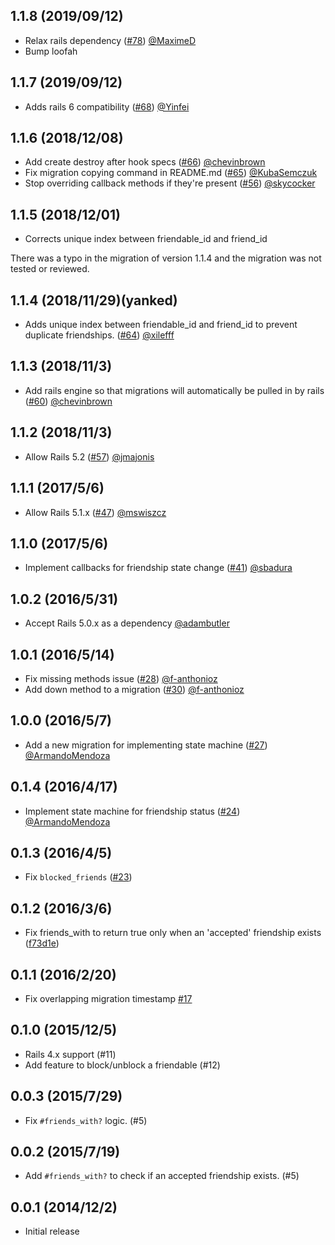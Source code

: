 ## 1.1.8 (2019/09/12)
* Relax rails dependency ([#78](https://github.com/sungwoncho/has_friendship/pull/78)) [@MaximeD](https://github.com/MaximeD)
* Bump loofah

## 1.1.7 (2019/09/12)
* Adds rails 6 compatibility ([#68](https://github.com/sungwoncho/has_friendship/pull/68)) [@Yinfei](https://github.com/Yinfei)

## 1.1.6 (2018/12/08)
* Add create destroy after hook specs ([#66](https://github.com/sungwoncho/has_friendship/pull/66)) [@chevinbrown](https://github.com/chevinbrown)
* Fix migration copying command in README.md ([#65](https://github.com/sungwoncho/has_friendship/pull/65)) [@KubaSemczuk](https://github.com/KubaSemczuk)
* Stop overriding callback methods if they're present ([#56](https://github.com/sungwoncho/has_friendship/pull/56)) [@skycocker](https://github.com/skycocker)

## 1.1.5 (2018/12/01)
* Corrects unique index between friendable_id and friend_id

There was a typo in the migration of version 1.1.4 and the migration was not tested or reviewed.

## 1.1.4 (2018/11/29)(yanked)

* Adds unique index between friendable_id and friend_id to prevent duplicate friendships. ([#64](https://github.com/sungwoncho/has_friendship/pull/64)) [@xilefff](https://github.com/xilefff)

## 1.1.3 (2018/11/3)

* Add rails engine so that migrations will automatically be pulled in by rails ([#60](https://github.com/sungwoncho/has_friendship/pull/60)) [@chevinbrown](https://github.com/chevinbrown)

## 1.1.2 (2018/11/3)

* Allow Rails 5.2 ([#57](https://github.com/sungwoncho/has_friendship/pull/57)) [@jmajonis](https://github.com/jmajonis)

## 1.1.1 (2017/5/6)

* Allow Rails 5.1.x ([#47](https://github.com/sungwoncho/has_friendship/pull/47)) [@mswiszcz](https://github.com/mswiszcz)

## 1.1.0 (2017/5/6)

* Implement callbacks for friendship state change ([#41](https://github.com/sungwoncho/has_friendship/pull/41)) [@sbadura](https://github.com/sbadura)

## 1.0.2 (2016/5/31)

* Accept Rails 5.0.x as a dependency [@adambutler](https://github.com/adambutler)

## 1.0.1 (2016/5/14)

* Fix missing methods issue ([#28](https://github.com/sungwoncho/has_friendship/pull/28)) [@f-anthonioz](https://github.com/f-anthonioz)
* Add down method to a migration ([#30](https://github.com/sungwoncho/has_friendship/pull/30)) [@f-anthonioz](https://github.com/f-anthonioz)

## 1.0.0 (2016/5/7)

* Add a new migration for implementing state machine ([#27](https://github.com/sungwoncho/has_friendship/pull/27)) [@ArmandoMendoza](https://github.com/ArmandoMendoza)

## 0.1.4 (2016/4/17)

* Implement state machine for friendship status ([#24](https://github.com/sungwoncho/has_friendship/pull/24)) [@ArmandoMendoza](https://github.com/ArmandoMendoza)

## 0.1.3 (2016/4/5)

* Fix `blocked_friends` ([#23](https://github.com/sungwoncho/has_friendship/pull/23))

## 0.1.2 (2016/3/6)

* Fix friends_with to return true only when an 'accepted' friendship exists ([f73d1e](https://github.com/sungwoncho/has_friendship/commit/f73d1ef2149c06135f99e0ec18457c5aa9dd85a1))

## 0.1.1 (2016/2/20)

* Fix overlapping migration timestamp [#17](https://github.com/sungwoncho/has_friendship/pull/17)

## 0.1.0 (2015/12/5)

* Rails 4.x support (#11)
* Add feature to block/unblock a friendable (#12)

## 0.0.3 (2015/7/29)

* Fix `#friends_with?` logic. (#5)

## 0.0.2 (2015/7/19)

* Add `#friends_with?` to check if an accepted friendship exists. (#5)

## 0.0.1 (2014/12/2)

* Initial release
